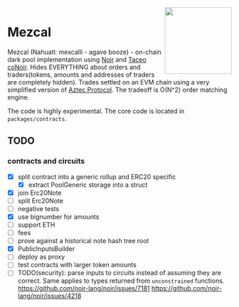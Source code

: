 <img align="right" width="150" height="150" top="100" src="https://github.com/user-attachments/assets/c80982e6-103e-45b0-8bd1-b6c38c5debe5">

# Mezcal

Mezcal (Nahuatl: mexcalli - agave booze) - on-chain dark pool implementation using [Noir](https://noir-lang.org) and [Taceo coNoir](https://taceo.io). Hides EVERYTHING about orders and traders(tokens, amounts and addresses of traders are completely hidden). Trades settled on an EVM chain using a very simplified version of [Aztec Protocol](https://aztec.network). The tradeoff is O(N^2) order matching engine.

The code is highly experimental. The core code is located in `packages/contracts`.

## TODO

### contracts and circuits

- [x] split contract into a generic rollup and ERC20 specific
  - [x] extract PoolGeneric storage into a struct
- [x] join Erc20Note
- [ ] split Erc20Note
- [ ] negative tests
- [x] use bignumber for amounts
- [ ] support ETH
- [ ] fees
- [ ] prove against a historical note hash tree root
- [x] PublicInputsBuilder
- [ ] deploy as proxy
- [ ] test contracts with larger token amounts
- [ ] TODO(security): parse inputs to circuits instead of assuming they are correct. Same applies to types returned from `unconstrained` functions. <https://github.com/noir-lang/noir/issues/7181> <https://github.com/noir-lang/noir/issues/4218>

